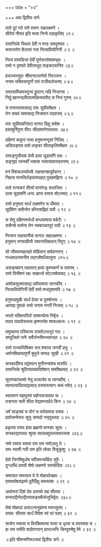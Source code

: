 +++
title = "०२"

+++
अथ द्वितीयः सर्गः

ततो दूरं गते रामे रावणः सहलक्ष्मणे ।  
सीतेयं नीयत इति मत्वा निन्ये तदाकृतिम् ॥१॥

रामान्तिके स्थिता देवी न मन्दः समदृश्यत ।  
रूपान्तरेण कैलासं गता नित्यावियोगिनी ॥ २ ॥

नित्यं पश्यन्निजां देवीं पूर्णसन्तोषसम्भृतः ।  
रामो न दृश्यते देवीत्यभूत् सङ्कटवानिव ॥३॥

प्रभञ्जनसुतः श्रीमानाञ्जनेयो निरञ्जनः ।  
ननाम भक्तिसम्पूर्णो रामं राजीवलोचनम् ॥ ४॥

रामस्वामिन्नमस्तुभ्यं दु॒ष्टान् जहि निजानव ।  
निर्दु:खानन्दलीलात्मन्नित्यस्तौत् स निजं गुरुम् ॥५॥

स वनान्तरमासाद्य रामः सुग्रीवमैक्षत ।  
तेन सख्यं समासाद्य निजघान तदग्रजम् ॥ ६॥

ततः सुग्रीवसन्दिष्टा वानरा दिक्षु सर्वशः ।  
प्रसस्रुर्निपुणा वीराः सीतामार्गणतत्पराः ॥७॥

दक्षिणां ककुभं गत्वा हनुमानम्भूसां निधिम् ।  
अतिलङ्घय ततो लङ्कां सीताकृतिमवैक्षत ॥८॥

रामाङ्गुलीयकं देव्यै दत्वा चूडामणिं ततः ।  
सङ्गृह्यं जानकीं भक्त्या नत्वासावारुहत्तरुम् ॥९॥

वनं विशकलय्योच्चैः राक्षसानक्षपूर्वकान् ।  
निहत्य मारुतिर्लङ्कामदहत् पुच्छवह्निना ॥ १० ॥

ततो रत्नाकरं तीर्त्वा वानरेन्द्रः सभाजितः ।  
दत्वा चूडामणिं धन्य: प्राप्य रामाय सोऽनमत् ॥ ११॥

रामो हनुमता सार्धं लक्ष्मणेन च धीमता ।  
सुग्रीवेण ससैन्येन कीनाशह्नितं ययौ ॥ १२ ॥

स सेतुं दक्षिणाम्भोधौ बन्धयामास मर्कटैः ।  
ससैन्यो वर्त्मना तेन नक्कञ्चरपुरं ययौ ॥ १३ ॥

निजघ्न राक्षसानीकं वानराः सहलक्ष्मणाः ।  
हनुमान् भगवत्प्रीत्यै जघानातिबलान् रिपून् ॥ १४ ॥

सो जीवयन्महारक्षो मोहितान् सर्ववानरान् ।  
गन्धमादनमानीय तद्गतौषधिवायुना ॥१५॥

असङ्ख्यान् राक्षसान् हत्वा कुम्भकर्णं च रावणम् ।  
रामो विभीषणं रक्षः साम्राज्ये सोऽभ्यषेचयत् ॥ १६ ॥

अशोकमूलमासाद्य दर्शयामास जानकीम् ।  
नित्यावियोगिनीं देवीं रामो मन्ददृशामपि ॥ १७ ॥

हनुमत्प्रमुखैः सार्धं देव्या च पुरुषोत्तमः ।  
आरुह्य पुष्पकं रामो जगाम नगरीं निजाम् ॥ १८ ॥

भरतो भक्तिभरितो राममभ्येत्य निर्वृतः ।  
पपात पादयोस्तस्य कृष्णस्येव श्वफल्कजः ॥ १९ ॥

तमुत्थाप्य परिष्वज्य राघवोऽन्तःपुरं गतः ।  
सम्पूजितो जनैः सर्वैर्जननीमभ्यवन्दत ॥ २० ॥

रामो राज्याभिषिक्तः सन् शशास जगतीं प्रभुः ।  
धर्मानशिक्षयत्पूर्णो बुभुजे सम्पदः सुखी ॥ २१ ॥

सनकादींश्च तद्वंश्यान् मुनीनन्यांश्च मारुतिः ।  
रामान्तिके श्रुतिव्याख्याविशेषान् समशिक्षयत् ॥ २२ ॥

सुराणकांस्तमो नेतुं तत्याजेव स जानकीम् ।  
व्याप्तत्वान्निरवद्यत्वात् तस्यास्त्यागः कथं भवेत् ॥ २३ ॥

स्वात्मानं यज्ञपुरुषं यज्ञेनायजताथ सः ।  
तत्रागता सती सीता वेद्यामन्तर्दधे किन ॥ २४ ॥

धर्मं साङ्ख्यं च योगं च वर्तयामास राघवः ।  
प्रावोचन्मेरुतः सूनुः सम्पदो ननृतुस्तदा ॥ २५ ॥

प्रकृत्या परमा हंसा ब्रह्मणो मानसाः सुताः ।  
सनकाद्यास्ततः श्रुत्वा व्याचख्युस्तत्त्वमञ्जसा ॥२६॥

नमो रामाय रामाय राम राम नमोऽस्तु ते ।  
रामः स्वामी गती राम इति लोका विचुक्रुशुः ॥ २७ ॥

देवो जिगमिषुर्धाम स्वीयमभ्यर्थितः सुरैः ।  
दुग्धाब्धिं प्रययौ शेषो लक्ष्मणो रामचोदितः ॥२८॥

समायात समायात ये ये मोक्षपदेच्छवः ।  
एवमाघोषयद्रामो दूतैर्दिक्षु समस्तशः ॥ २९ ॥

अथोत्तरां दिशं देवः प्रतस्थे सह सीतया ।  
वानराद्यैर्नराद्यैरप्यसङ्ख्यैर्जन्तुभिर्वृतः ॥३०॥

तेषां मोक्षपदं दत्वाऽभ्यनुज्ञाप्य मरुत्सुतम् ।  
राघव: सीतया सार्धं विवेश स्वं परं पदम् ॥ ३१ ॥

सत्येन भक्त्या च विरक्तिमत्या मत्या च धृत्या च तपस्यया च ।  
हा राम रामेति सदोपगायन् प्राभञ्जनिः किम्पुरुषेषु रेमे ॥ ३२ ॥

॥ इति श्रीमन्मणिमञ्जयां द्वितीयः सर्गः ॥
